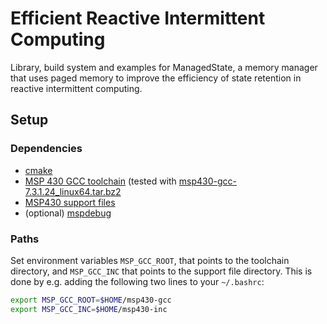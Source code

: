 # Efficient Reactive Intermittent Computing

Library, build system and examples for ManagedState, a memory manager that uses paged memory to improve the efficiency of state retention in reactive intermittent computing.

## Setup

### Dependencies
  + [cmake](https://cmake.org/)
  + [MSP 430 GCC toolchain](http://software-dl.ti.com/msp430/msp430_public_sw/mcu/msp430/MSPGCC/6_0_1_0/index_FDS.html) (tested with [msp430-gcc-7.3.1.24_linux64.tar.bz2](http://software-dl.ti.com/msp430/msp430_public_sw/mcu/msp430/MSPGCC/6_0_1_0/exports/msp430-gcc-7.3.1.24_linux64.tar.bz2)
  + [MSP430 support files](http://software-dl.ti.com/msp430/msp430_public_sw/mcu/msp430/MSPGCC/6_0_1_0/exports/msp430-gcc-support-files-1.205.zip)
  + (optional) [mspdebug](https://github.com/dlbeer/mspdebug)

### Paths
Set environment variables `MSP_GCC_ROOT`, that points to the toolchain directory, and `MSP_GCC_INC` that points to the support file directory. This is done by e.g. adding the following two lines to your `~/.bashrc`:

```bash
export MSP_GCC_ROOT=$HOME/msp430-gcc
export MSP_GCC_INC=$HOME/msp430-inc
```

